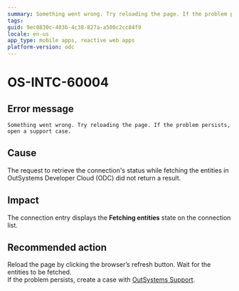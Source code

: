 ```yaml
---
summary: Something went wrong. Try reloading the page. If the problem persists, open a support case
tags:
guid: 9ec0830c-403b-4c38-827a-a500c2cc84f9
locale: en-us
app_type: mobile apps, reactive web apps
platform-version: odc
---
```


# OS-INTC-60004

## Error message

`Something went wrong. Try reloading the page. If the problem persists, open a support case.`

## Cause

The request to retrieve the connection's status while fetching the entities in OutSystems Developer Cloud (ODC) did not return a result.

## Impact

The connection entry displays the **Fetching entities** state on the connection list.

## Recommended action

Reload the page by clicking the browser’s refresh button. Wait for the entities to be fetched.<br/>
If the problem persists, create a case with [OutSystems Support](https://www.outsystems.com/support/portal/open-support-case?ErrorCode=OS-INTC-60004).
